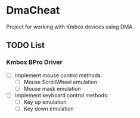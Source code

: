 # DmaCheat

Project for working with Kmbox devices using DMA.

## TODO List

### Kmbox BPro Driver
- [ ] Implement mouse control methods: 
    - [ ] Mouse ScrollWheel emulation
    - [ ] Mouse mask emulation
- [ ] Implement keyboard control methods:
    - [ ] Key up emulation
    - [ ] Key down emulation